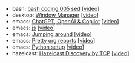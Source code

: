 - bash: [bash coding 005 sed](bash-coding-005-sed) [[video]()]
- desktop: [Window Manager](desktop-window-maker) [[video](https://www.youtube.com/watch?v=nS9W-wlJHPA)]
- emacs: [ChatGPT, OpenAI &amp; Copilot](emacs-openai-and-chatgpt) [[video](https://www.youtube.com/watch?v=H8jvhz0CGzU)]
- emacs: [js](emacs-js-setup) [[video]()]
- emacs: [Jumping around](emacs-jump-around) [[video]()]
- emacs: [Pretty org reports](emacs-pretty-org-reports) [[video]()]
- emacs: [Python setup](emacs-python-setup) [[video](https://www.youtube.com/watch?v=JmmTUIahB1U)]
- hazelcast: [Hazelcast Discovery by TCP](hazelcast-discovery-by-tcp) [[video]()]
